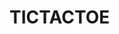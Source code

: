 # TICTACTOE
<html>
<head>

<style>

#grid{
	width:300px;
	height:300px;
	position:absolute;
	left:50%;
	top:50%;
	margin:-100px 0 0 -100px;

}

.rows{
	width:90%;
	height:30%;
	
	padding:2px;
	margin: 2px;
}

.cell{
	width: 30%;
	height: 100%;
	float:left;
	background-color:orange;
	margin:2px;
	padding: 2px;
	display: flex;
  align-items: center;
  justify-content: center;
  border-radius: 7px;
}

</style>

<script src="WEB_02_06.js"> </script>


</head>
<body onload = "loadGame(3)">

<div id="grid">

</div>

</body>
</html>







